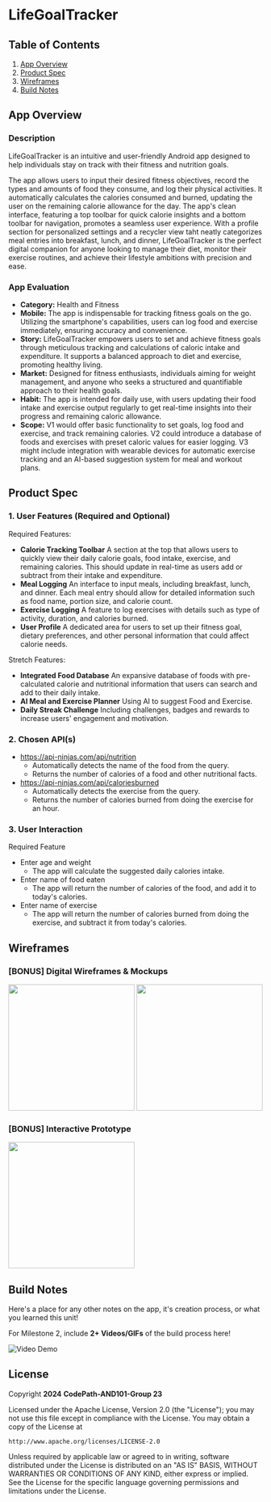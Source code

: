# **LifeGoalTracker**

## Table of Contents

1. [App Overview](#App-Overview)
3. [Product Spec](#Product-Spec)
4. [Wireframes](#Wireframes)
5. [Build Notes](#Build-Notes)

## App Overview

### Description 

LifeGoalTracker is an intuitive and user-friendly Android app designed to help individuals stay on track with their fitness and nutrition goals.

The app allows users to input their desired fitness objectives, record the types and amounts of food they consume, and log their physical activities. It automatically calculates the calories consumed and burned, updating the user on the remaining calorie allowance for the day. The app's clean interface, featuring a top toolbar for quick calorie insights and a bottom toolbar for navigation, promotes a seamless user experience. With a profile section for personalized settings and a recycler view taht neatly categorizes meal entries into breakfast, lunch, and dinner, LifeGoalTracker is the perfect digital companion for anyone looking to manage their diet, monitor their exercise routines, and achieve their lifestyle ambitions with precision and ease.

### App Evaluation

<!-- Evaluation of your app across the following attributes -->

- **Category:** Health and Fitness
- **Mobile:** The app is indispensable for tracking fitness goals on the go. Utilizing the smartphone's capabilities, users can log food and exercise immediately, ensuring accuracy and convenience. 
- **Story:** LifeGoalTracker empowers users to set and achieve fitness goals through meticulous tracking and calculations of caloric intake and expenditure. It supports a balanced approach to diet and exercise, promoting healthy living.
- **Market:** Designed for fitness enthusiasts, individuals aiming for weight management, and anyone who seeks a structured and quantifiable approach to their health goals.
- **Habit:** The app is intended for daily use, with users updating their food intake and exercise output regularly to get real-time insights into their progress and remaining caloric allowance.
- **Scope:** V1 would offer basic functionality to set goals, log food and exercise, and track remaining calories. V2 could introduce a database of foods and exercises with preset caloric values for easier logging. V3 might include integration with wearable devices for automatic exercise tracking and an AI-based suggestion system for meal and workout plans.

## Product Spec

### 1. User Features (Required and Optional)

Required Features:

<!-- - An Input(EditText) where users can enter the name of the food and the app will display the number of calories of that food.
- Calculate the suggested amount of calories per day based on age and weight. -->
- **Calorie Tracking Toolbar** A section at the top that allows users to quickly view their daily calorie goals, food intake, exercise, and remaining calories. This should update in real-time as users add or subtract from their intake and expenditure.
- **Meal Logging** An interface to input meals, including breakfast, lunch, and dinner. Each meal entry should allow for detailed information such as food name, portion size, and calorie count.
- **Exercise Logging** A feature to log exercises with details such as type of activity, duration, and calories burned.
- **User Profile** A dedicated area for users to set up their fitness goal, dietary preferences, and other personal information that could affect calorie needs.

Stretch Features:

<!-- - When entering a food or an exercise, the app will automatically calculate the number of calories consumed or burned. -->
- **Integrated Food Database** An expansive database of foods with pre-calculated calorie and nutritional information that users can search and add to their daily intake.
- **AI Meal and Exercise Planner** Using AI to suggest Food and Exercise.
- **Daily Streak Challenge** Including challenges, badges and rewards to increase users' engagement and motivation.

### 2. Chosen API(s)

- https://api-ninjas.com/api/nutrition
  - Automatically detects the name of the food from the query.
  - Returns the number of calories of a food and other nutritional facts.
- https://api-ninjas.com/api/caloriesburned
  - Automatically detects the exercise from the query.
  - Returns the number of calories burned from doing the exercise for an hour.

### 3. User Interaction

Required Feature

- Enter age and weight
  - The app will calculate the suggested daily calories intake.
- Enter name of food eaten
  - The app will return the number of calories of the food, and add it to today's calories.
- Enter name of exercise
  - The app will return the number of calories burned from doing the exercise, and subtract it from today's calories.

## Wireframes

<!-- Add picture of your hand sketched wireframes in this section -->

### [BONUS] Digital Wireframes & Mockups
<img src="https://github.com/BereketGirma/FoodTracker/assets/145808743/61b83a1b-4594-44ea-9bd4-c061e557cdbd" width=250>

<img src="https://github.com/BereketGirma/FoodTracker/assets/145808743/c9fc6dc5-cbdb-4812-b7ce-b17bbc1d659d" width=250>

### [BONUS] Interactive Prototype
<img src="https://github.com/BereketGirma/FoodTracker/assets/145808743/57a58a01-c009-47f0-905c-f842ee83cc27" width=250>

## Build Notes

Here's a place for any other notes on the app, it's creation 
process, or what you learned this unit!  

For Milestone 2, include **2+ Videos/GIFs** of the build process here!

<img src='https://i.imgur.com/GD4BWYX.gif' title='Gif 1' width='' alt='Video Demo' />

## License

Copyright **2024** **CodePath-AND101-Group 23**

Licensed under the Apache License, Version 2.0 (the "License");
you may not use this file except in compliance with the License.
You may obtain a copy of the License at

    http://www.apache.org/licenses/LICENSE-2.0

Unless required by applicable law or agreed to in writing, software
distributed under the License is distributed on an "AS IS" BASIS,
WITHOUT WARRANTIES OR CONDITIONS OF ANY KIND, either express or implied.
See the License for the specific language governing permissions and
limitations under the License.
